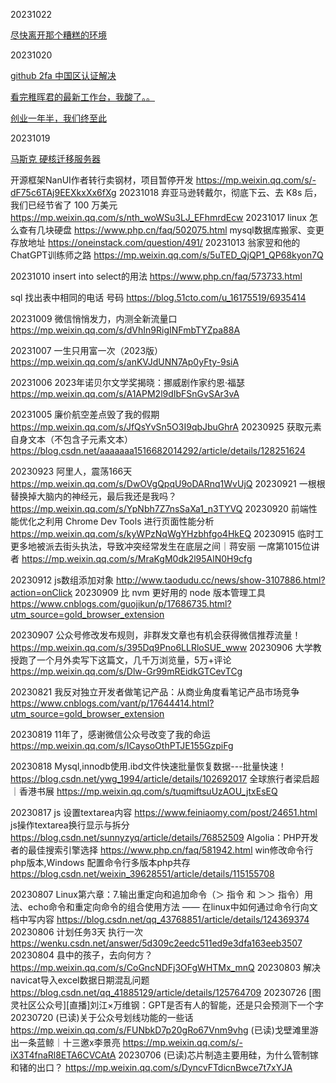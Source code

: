 20231022

[尽快离开那个糟糕的环境](https://mp.weixin.qq.com/s?__biz=MjM5ODQ2MDIyMA==&mid=2650727726&idx=1&sn=24531842e32edf4a09d350a0f0b393c4&chksm=bec02b7d89b7a26bb689d6b77e1717c16eaa09db2f5e5c6eccb6333019978648b4488340ff33&scene=132&exptype=timeline_recommend_article_extendread_samebiz#wechat_redirect)

20231020

[github 2fa 中国区认证解决](https://www.jerrycoding.com/article/github-f2a/)

[看完稚晖君的最新工作台，我酸了。。](https://mp.weixin.qq.com/s/bmOYhMxqEGM6EMq-l9EIlw)

[创业一年半，我们终至此](https://mp.weixin.qq.com/s/Vsu246zmKJ5qfdmb9ALnQA)



20231019

[马斯克 硬核迁移服务器](https://mp.weixin.qq.com/s/pWJxFo4tJGpJvo41REmL_w)

开源框架NanUI作者转行卖钢材，项目暂停开发
https://mp.weixin.qq.com/s/-dF75c6TAj9EEXkxXx6fXg
20231018
弃亚马逊转戴尔，彻底下云、去 K8s 后，我们已经节省了 100 万美元
https://mp.weixin.qq.com/s/nth_woWSu3LJ_EFhmrdEcw
20231017
linux 怎么查有几块硬盘
https://www.php.cn/faq/502075.html
mysql数据库搬家、变更存放地址
https://oneinstack.com/question/491/
20231013
翁家翌和他的ChatGPT训练师之路
https://mp.weixin.qq.com/s/5uTED_QjQP1_QP68kyon7Q

20231010
insert into select的用法
https://www.php.cn/faq/573733.html

sql 找出表中相同的电话 号码
https://blog.51cto.com/u_16175519/6935414

20231009
微信悄悄发力，内测全新流量口
https://mp.weixin.qq.com/s/dVhIn9RigINFmbTYZpa88A

20231007
一生只用富一次（2023版）
https://mp.weixin.qq.com/s/anKVJdUNN7Ap0yFty-9siA

20231006
2023年诺贝尔文学奖揭晓：挪威剧作家约恩·福瑟
https://mp.weixin.qq.com/s/A1APM2l9dIbFSnGvSAr3vA

20231005
廉价航空差点毁了我的假期
https://mp.weixin.qq.com/s/JfQsYvSn5O3I9qbJbuGhrA
20230925
获取元素自身文本（不包含子元素文本）
https://blog.csdn.net/aaaaaaa1516682014292/article/details/128251624

20230923
阿里人，震荡166天
https://mp.weixin.qq.com/s/DwOVgQpqU9oDARnq1WvUjQ
20230921
一根根替换掉大脑内的神经元，最后我还是我吗？
https://mp.weixin.qq.com/s/YpNbh7Z7nsSaXa1_n3TYVQ
20230920
前端性能优化之利用 Chrome Dev Tools 进行页面性能分析
https://mp.weixin.qq.com/s/kyWPzNqWgYHzbhfgo4HkEQ
20230915
临时工更多地被派去街头执法，导致冲突经常发生在底层之间｜蒋安丽 一席第1015位讲者
https://mp.weixin.qq.com/s/MraKgM0dk2l95AlN0H9cfg

20230912
js数组添加对象
http://www.taodudu.cc/news/show-3107886.html?action=onClick
20230909
比 nvm 更好用的 node 版本管理工具
https://www.cnblogs.com/guojikun/p/17686735.html?utm_source=gold_browser_extension

20230907
公众号修改发布规则，非群发文章也有机会获得微信推荐流量！
https://mp.weixin.qq.com/s/395Dq9Pno6LLRloSUE_www
20230906
大学教授跑了一个月外卖写下这篇文，几千万浏览量，5万+评论
https://mp.weixin.qq.com/s/Dlw-Gr99mREidkGTCevTCg

20230821
我反对独立开发者做笔记产品：从商业角度看笔记产品市场竞争
https://www.cnblogs.com/vant/p/17644414.html?utm_source=gold_browser_extension

20230819
11年了，感谢微信公众号改变了我的命运
https://mp.weixin.qq.com/s/ICaysoOthPTJE155GzpiFg

20230818
Mysql,innodb使用.ibd文件快速批量恢复数据---批量快速！
https://blog.csdn.net/ywg_1994/article/details/102692017
全球旅行者梁启超｜香港书展
https://mp.weixin.qq.com/s/tuqmiftsuUzAOU_jtxEsEQ

20230817
js 设置textarea内容
https://www.feiniaomy.com/post/24651.html
js操作textarea换行显示与拆分
https://blog.csdn.net/sunnyzyq/article/details/76852509
Algolia：PHP开发者的最佳搜索引擎选择
https://www.php.cn/faq/581942.html
win修改命令行php版本,Windows 配置命令行多版本php共存
https://blog.csdn.net/weixin_39628551/article/details/115155708

20230807
Linux第六章：7.输出重定向和追加命令（＞ 指令 和 ＞＞ 指令）用法、echo命令和重定向命令的组合使用方法 —— 在linux中如何通过命令行向文档中写内容
https://blog.csdn.net/qq_43768851/article/details/124369374
20230806
计划任务3天 执行一次
https://wenku.csdn.net/answer/5d309c2eedc511ed9e3dfa163eeb3507
20230804
县中的孩子，去向何方？
https://mp.weixin.qq.com/s/CoGncNDFj3OFgWHTMx_mnQ
20230803
解决navicat导入excel数据日期混乱问题
https://blog.csdn.net/qq_41885129/article/details/125764709
20230726
[图灵社区公众号][直播]刘江×万维钢：GPT是否有人的智能，还是只会预测下一个字
20230720
(已读)关于公众号划线功能的一些话
https://mp.weixin.qq.com/s/FUNbkD7p20gRo67Vnm9vhg
(已读)戈壁滩里游出一条蓝鲸｜十三邀x李景亮
https://mp.weixin.qq.com/s/-iX3T4fnaRl8ETA6CVCAtA
20230706
(已读)芯片制造主要用硅，为什么管制镓和锗的出口？
https://mp.weixin.qq.com/s/DyncvFTdicnBwce7t7xYJA